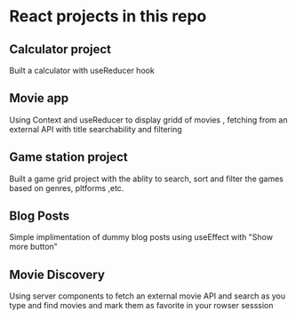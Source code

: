 # React projects in this repo

## Calculator project

Built a calculator with useReducer hook

## Movie app

Using Context and useReducer to display gridd of movies , fetching from an external  API with title searchability and filtering

## Game station project

Built a game grid project with the ablity to search, sort and filter the games based on genres, pltforms ,etc.

## Blog Posts

Simple implimentation of dummy blog posts using useEffect with "Show more button"

## Movie Discovery

Using server components to fetch an external movie API and search as you type and find movies and mark them as favorite in your rowser sesssion
